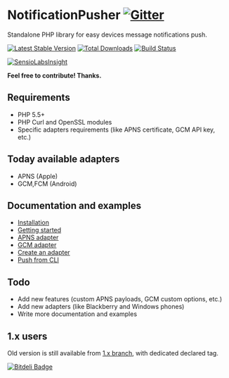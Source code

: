 # NotificationPusher [![Gitter](https://badges.gitter.im/Join%20Chat.svg)](https://gitter.im/ph3nol/notificationpusher?utm_source=badge&utm_medium=badge&utm_campaign=pr-badge&utm_content=badge)

Standalone PHP library for easy devices message notifications push.

[![Latest Stable Version](https://poser.pugx.org/sly/notification-pusher/v/stable.png)](https://packagist.org/packages/sly/notification-pusher)
[![Total Downloads](https://poser.pugx.org/sly/notification-pusher/downloads.png)](https://packagist.org/packages/sly/notification-pusher)
[![Build Status](https://secure.travis-ci.org/Ph3nol/NotificationPusher.png)](http://travis-ci.org/Ph3nol/NotificationPusher)

[![SensioLabsInsight](https://insight.sensiolabs.com/projects/4f6f80c4-281a-4903-bf4c-1eb264995dbd/big.png)](https://insight.sensiolabs.com/projects/4f6f80c4-281a-4903-bf4c-1eb264995dbd)

**Feel free to contribute! Thanks.**

## Requirements

* PHP 5.5+
* PHP Curl and OpenSSL modules
* Specific adapters requirements (like APNS certificate, GCM API key, etc.)

## Today available adapters

* APNS (Apple)
* GCM,FCM (Android)

## Documentation and examples

* [Installation](https://github.com/Ph3nol/NotificationPusher/blob/master/doc/installation.md)
* [Getting started](https://github.com/Ph3nol/NotificationPusher/blob/master/doc/getting-started.md)
* [APNS adapter](https://github.com/Ph3nol/NotificationPusher/blob/master/doc/apns-adapter.md)
* [GCM adapter](https://github.com/Ph3nol/NotificationPusher/blob/master/doc/gcm-adapter.md)
* [Create an adapter](https://github.com/Ph3nol/NotificationPusher/blob/master/doc/create-an-adapter.md)
* [Push from CLI](https://github.com/Ph3nol/NotificationPusher/blob/master/doc/push-from-cli.md)

## Todo

* Add new features (custom APNS payloads, GCM custom options, etc.)
* Add new adapters (like Blackberry and Windows phones)
* Write more documentation and examples

## 1.x users

Old version is still available from [1.x branch](https://github.com/Ph3nol/NotificationPusher/tree/1.x), with dedicated declared tag.


[![Bitdeli Badge](https://d2weczhvl823v0.cloudfront.net/Ph3nol/notificationpusher/trend.png)](https://bitdeli.com/free "Bitdeli Badge")

